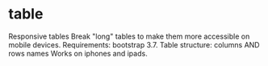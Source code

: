 # table
Responsive tables
Break "long" tables to make them more accessible on mobile devices.
Requirements: bootstrap 3.7. 
Table structure: columns AND rows names
Works on iphones and ipads.

